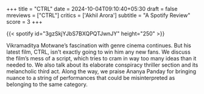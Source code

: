 +++
title = "CTRL"
date = 2024-10-04T09:10:40+05:30
draft = false
mreviews = ["CTRL"]
critics = ['Akhil Arora']
subtitle = "A Spotify Review"
score = 3
+++

{{< spotify id="3gzSkjYJbS7BXQPQTJwnJY" height="250" >}}

Vikramaditya Motwane’s fascination with genre cinema continues. But his latest film, CTRL, isn't exactly going to win him any new fans. We discuss the film’s mess of a script, which tries to cram in way too many ideas than it needed to. We also talk about its elaborate conspiracy thriller section and its melancholic third act. Along the way, we praise Ananya Panday for bringing nuance to a string of performances that could be misinterpreted as belonging to the same category.
